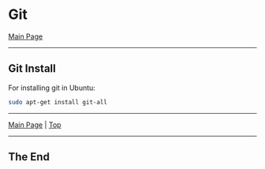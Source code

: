 <a id="top"></a>
# Git

[Main Page](README.md)

---

## Git Install

For installing git in Ubuntu:

```sh
sudo apt-get install git-all
```

---

[Main Page](README.md) | [Top](#top)

---

## The End
